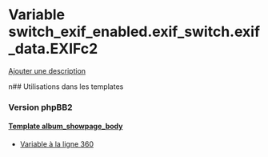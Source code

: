 # Variable switch_exif_enabled.exif_switch.exif_data.EXIFc2
[Ajouter une description](https://fa-tvars.appspot.com/switch_exif_enabled.exif_switch.exif_data.EXIFc2)

n## Utilisations dans les templates

### Version phpBB2

#### [Template album_showpage_body](subsilver/album_showpage_body.md)
* [Variable à la ligne 360](../subsilver/album_showpage_body.tpl#L360)